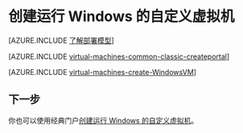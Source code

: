 <properties
	pageTitle="创建自定义 Linux 虚拟机 | Azure"
	description="了解如何从 Azure 管理门户使用经典部署模型创建自定义 Linux 虚拟机。"
	services="virtual-machines-linux"
	documentationCenter=""
	authors="cynthn"
	manager="timlt"
	editor="tysonn"
	tags="azure-service-management"/>

<tags
	ms.service="virtual-machines-linux"
	ms.date="01/15/2016"
	wacn.date="02/26/2016"/>

	
# 创建运行 Windows 的自定义虚拟机


[AZURE.INCLUDE [了解部署模型](../includes/learn-about-deployment-models-classic-include.md)]

[AZURE.INCLUDE [virtual-machines-common-classic-createportal](../includes/virtual-machines-common-classic-createportal.md)]

[AZURE.INCLUDE [virtual-machines-create-WindowsVM](../includes/virtual-machines-create-linuxvm.md)]

## 下一步

你也可以使用经典门户[创建运行 Windows 的自定义虚拟机](/documentation/articles/virtual-machines-windows-classic-createportal)。

<!---HONumber=Mooncake_0215_2016-->